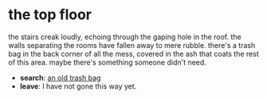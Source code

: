 # the top floor

the stairs creak loudly, echoing through the gaping hole in the roof. the walls separating the rooms have fallen away to mere rubble. there's a trash bag in the back corner of all the mess, covered in the ash that coats the rest of this area. maybe there's something someone didn't need.

- **search**: [an old trash bag](an-old-trash-bag-hamcoi.md)
- **leave**: I have not gone this way yet.
